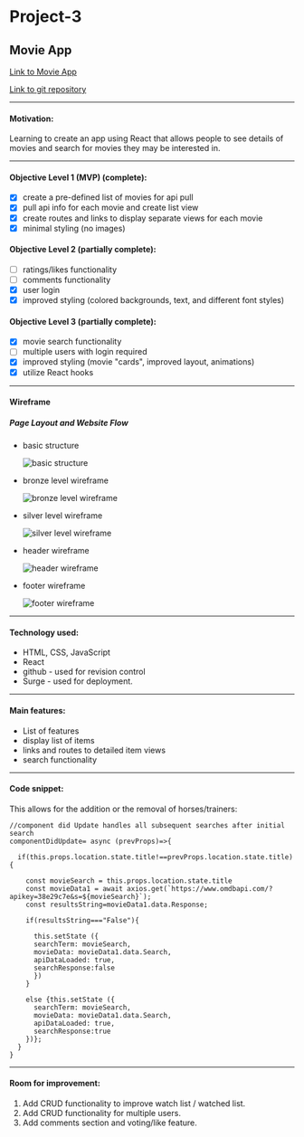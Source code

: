 # Project-3
## Movie App


[Link to Movie App](http://couchslothmovies.surge.sh)


[Link to git repository](https://github.com/ackottsi/React_Project_Three)

---
#### Motivation:
Learning to create an app using React that allows people to see details of movies and search for movies they may be interested in.

---
#### Objective Level 1 (MVP) (complete):
- [x] create a pre-defined list of movies for api pull
- [x] pull api info for each movie and create list view
- [x] create routes and links to display separate views for each movie
- [x] minimal styling (no images)

#### Objective Level 2 (partially complete):
* [ ] ratings/likes functionality
* [ ] comments functionality
* [x] user login
* [x] improved styling (colored backgrounds, text, and different font styles)

#### Objective Level 3 (partially complete):
* [x] movie search functionality
* [ ] multiple users with login required
* [x] improved styling (movie "cards", improved layout, animations)
* [x] utilize React hooks

---
#### Wireframe

##### Page Layout and Website Flow

 * basic structure

    ![basic structure](https://i.imgur.com/LpKhx6S.png)

 * bronze level wireframe

    ![bronze level wireframe](https://i.imgur.com/Laf9ECm.png)

 * silver level wireframe

    ![silver level wireframe](https://i.imgur.com/6p5wT5g.png)

 * header wireframe

    ![header wireframe](https://i.imgur.com/jrYMvuy.png)

 * footer wireframe

    ![footer wireframe](https://i.imgur.com/5NUlAMe.png)


---

#### Technology used:
* HTML, CSS, JavaScript
* React
* github - used for revision control
* Surge - used for deployment.

---

#### Main features:
 * List of features
 * display list of items
 * links and routes to detailed item views
 * search functionality

---

#### Code snippet:
This allows for the addition or the removal of horses/trainers:
```
//component did Update handles all subsequent searches after initial search
componentDidUpdate= async (prevProps)=>{

  if(this.props.location.state.title!==prevProps.location.state.title){

    const movieSearch = this.props.location.state.title
    const movieData1 = await axios.get(`https://www.omdbapi.com/?apikey=38e29c7e&s=${movieSearch}`);
    const resultsString=movieData1.data.Response;

    if(resultsString==="False"){

      this.setState ({
      searchTerm: movieSearch,
      movieData: movieData1.data.Search,
      apiDataLoaded: true,
      searchResponse:false
      })
    }

    else {this.setState ({
      searchTerm: movieSearch,
      movieData: movieData1.data.Search,
      apiDataLoaded: true,
      searchResponse:true
    })};  
  }
}
```
---

#### Room for improvement:
1. Add CRUD functionality to improve watch list / watched list.
2. Add CRUD functionality for multiple users.
3. Add comments section and voting/like feature.
